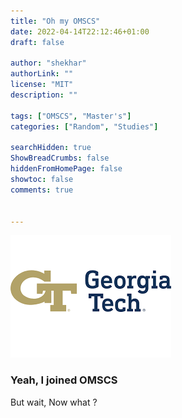 ```yaml
---
title: "Oh my OMSCS"
date: 2022-04-14T22:12:46+01:00
draft: false

author: "shekhar"
authorLink: ""
license: "MIT"
description: ""

tags: ["OMSCS", "Master's"]
categories: ["Random", "Studies"]

searchHidden: true
ShowBreadCrumbs: false
hiddenFromHomePage: false
showtoc: false
comments: true


---
```

![preview](images/gt.png)
### Yeah, I joined OMSCS

But wait, Now what ?
